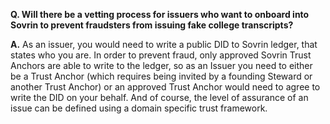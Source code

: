 **Q. Will there be a vetting process for issuers who want to onboard into Sovrin to prevent fraudsters from issuing fake college transcripts?**

**A.** As an issuer, you would need to write a public DID to Sovrin ledger, that states who
you are. In order to prevent fraud, only approved Sovrin Trust Anchors are able to write
to the ledger, so as an Issuer you need to either be a Trust Anchor (which requires
being invited by a founding Steward or another Trust Anchor) or an approved Trust
Anchor would need to agree to write the DID on your behalf. And of course, the level of
assurance of an issue can be defined using a domain specific trust framework.
